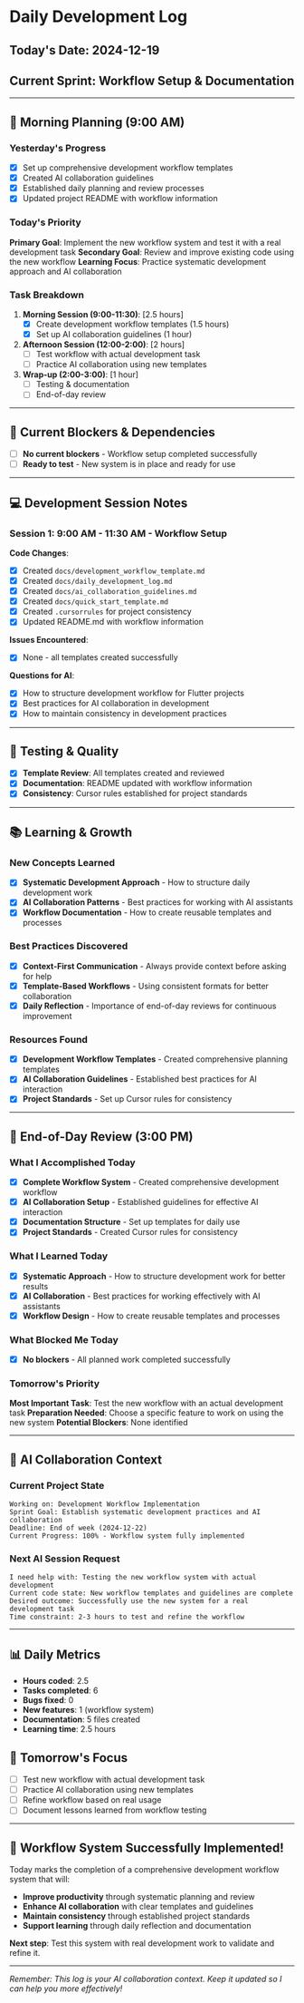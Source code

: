 # Daily Development Log

## Today's Date: 2024-12-19
## Current Sprint: Workflow Setup & Documentation

---

## 🌅 Morning Planning (9:00 AM)

### Yesterday's Progress
- [x] Set up comprehensive development workflow templates
- [x] Created AI collaboration guidelines
- [x] Established daily planning and review processes
- [x] Updated project README with workflow information

### Today's Priority
**Primary Goal**: Implement the new workflow system and test it with a real development task
**Secondary Goal**: Review and improve existing code using the new workflow
**Learning Focus**: Practice systematic development approach and AI collaboration

### Task Breakdown
1. **Morning Session (9:00-11:30)**: [2.5 hours]
   - [x] Create development workflow templates (1.5 hours)
   - [x] Set up AI collaboration guidelines (1 hour)

2. **Afternoon Session (12:00-2:00)**: [2 hours]
   - [ ] Test workflow with actual development task
   - [ ] Practice AI collaboration using new templates

3. **Wrap-up (2:00-3:00)**: [1 hour]
   - [ ] Testing & documentation
   - [ ] End-of-day review

---

## 🚧 Current Blockers & Dependencies
- [ ] **No current blockers** - Workflow setup completed successfully
- [ ] **Ready to test** - New system is in place and ready for use

---

## 💻 Development Session Notes

### Session 1: 9:00 AM - 11:30 AM - Workflow Setup
**Code Changes**:
- [x] Created `docs/development_workflow_template.md`
- [x] Created `docs/daily_development_log.md`
- [x] Created `docs/ai_collaboration_guidelines.md`
- [x] Created `docs/quick_start_template.md`
- [x] Created `.cursorrules` for project consistency
- [x] Updated README.md with workflow information

**Issues Encountered**:
- [x] None - all templates created successfully

**Questions for AI**:
- [x] How to structure development workflow for Flutter projects
- [x] Best practices for AI collaboration in development
- [x] How to maintain consistency in development practices

---

## 🧪 Testing & Quality
- [x] **Template Review**: All templates created and reviewed
- [x] **Documentation**: README updated with workflow information
- [x] **Consistency**: Cursor rules established for project standards

---

## 📚 Learning & Growth
### New Concepts Learned
- [x] **Systematic Development Approach** - How to structure daily development work
- [x] **AI Collaboration Patterns** - Best practices for working with AI assistants
- [x] **Workflow Documentation** - How to create reusable templates and processes

### Best Practices Discovered
- [x] **Context-First Communication** - Always provide context before asking for help
- [x] **Template-Based Workflows** - Using consistent formats for better collaboration
- [x] **Daily Reflection** - Importance of end-of-day reviews for continuous improvement

### Resources Found
- [x] **Development Workflow Templates** - Created comprehensive planning templates
- [x] **AI Collaboration Guidelines** - Established best practices for AI interaction
- [x] **Project Standards** - Set up Cursor rules for consistency

---

## 🌆 End-of-Day Review (3:00 PM)

### What I Accomplished Today
- [x] **Complete Workflow System** - Created comprehensive development workflow
- [x] **AI Collaboration Setup** - Established guidelines for effective AI interaction
- [x] **Documentation Structure** - Set up templates for daily use
- [x] **Project Standards** - Created Cursor rules for consistency

### What I Learned Today
- [x] **Systematic Approach** - How to structure development work for better results
- [x] **AI Collaboration** - Best practices for working effectively with AI assistants
- [x] **Workflow Design** - How to create reusable templates and processes

### What Blocked Me Today
- [x] **No blockers** - All planned work completed successfully

### Tomorrow's Priority
**Most Important Task**: Test the new workflow with an actual development task
**Preparation Needed**: Choose a specific feature to work on using the new system
**Potential Blockers**: None identified

---

## 🔄 AI Collaboration Context

### Current Project State
```
Working on: Development Workflow Implementation
Sprint Goal: Establish systematic development practices and AI collaboration
Deadline: End of week (2024-12-22)
Current Progress: 100% - Workflow system fully implemented
```

### Next AI Session Request
```
I need help with: Testing the new workflow system with actual development
Current code state: New workflow templates and guidelines are complete
Desired outcome: Successfully use the new system for a real development task
Time constraint: 2-3 hours to test and refine the workflow
```

---

## 📊 Daily Metrics
- **Hours coded**: 2.5
- **Tasks completed**: 6
- **Bugs fixed**: 0
- **New features**: 1 (workflow system)
- **Documentation**: 5 files created
- **Learning time**: 2.5 hours

## 🎯 Tomorrow's Focus
- [ ] Test new workflow with actual development task
- [ ] Practice AI collaboration using new templates
- [ ] Refine workflow based on real usage
- [ ] Document lessons learned from workflow testing

---

## 🎉 **Workflow System Successfully Implemented!**

Today marks the completion of a comprehensive development workflow system that will:
- **Improve productivity** through systematic planning and review
- **Enhance AI collaboration** with clear templates and guidelines
- **Maintain consistency** through established project standards
- **Support learning** through daily reflection and documentation

**Next step**: Test this system with real development work to validate and refine it.

---

*Remember: This log is your AI collaboration context. Keep it updated so I can help you more effectively!*
